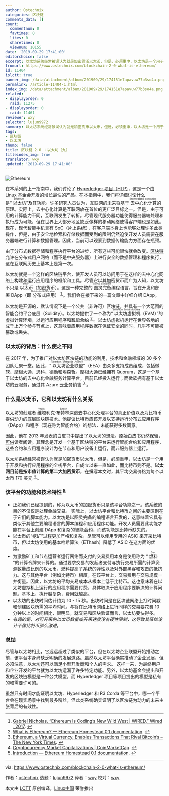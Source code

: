 ```yaml
---
author: Ostechnix
categories: 区块链
comments_data: []
count:
  commentnum: 0
  favtimes: 0
  likes: 0
  sharetimes: 0
  viewnum: 10155
date: '2019-09-29 17:41:00'
editorchoice: false
excerpt: 以太坊系统经常被误认为就是加密货币以太币，但是，必须重申，以太坊是一个用于开发和执行应用程序的全栈平台，自成立以来一直如此，而比特币则不是。
fromurl: https://www.ostechnix.com/blockchain-2-0-what-is-ethereum/
id: 11404
islctt: true
banner_img: /data/attachment/album/201909/29/174151e7apavuw77b3so4a.png
permalink: /article-11404-1.html
index_img: /data/attachment/album/201909/29/174151e7apavuw77b3so4a.png.thumb.jpg
related:
- displayorder: 0
  raid: 11275
- displayorder: 0
  raid: 11461
reviewer: wxy
selector: lujun9972
summary: 以太坊系统经常被误认为就是加密货币以太币，但是，必须重申，以太坊是一个用于开发和执行应用程序的全栈平台，自成立以来一直如此，而比特币则不是。
tags:
- 区块链
- 以太坊
thumb: false
title: 区块链 2.0 ：以太坊（九）
titleindex_img: true
translator: wxy
updated: '2019-09-29 17:41:00'
---
```


![Ethereum](/data/attachment/album/201909/29/174151e7apavuw77b3so4a.png)


在本系列的上一指南中，我们讨论了 [Hyperledger 项目（HLP）](/article-11275-1.html)，这是一个由 Linux 基金会开发的增长最快的产品。在本指南中，我们将详细讨论什么是“<ruby> 以太坊 <rt>  Ethereum </rt></ruby>”及其功能。许多研究人员认为，互联网的未来将基于<ruby> 去中心化计算 <rt>  decentralized computing </rt></ruby>的原理。实际上，去中心化计算是互联网放在首位的更广泛目标之一。但是，由于可用的计算能力不同，互联网发生了转折。尽管现代服务器功能使得服务器端处理和执行成为可能，但在世界上大部分地区缺乏像样的移动网络使得客户端也是如此。现在，现代智能手机具有 SoC（片上系统），在客户端本身上也能够处理许多此类操作，但是，由于安全地检索和存储数据而受到的限制仍然迫使开发人员需要在服务器端进行计算和数据管理。因此，当前可以观察到数据传输能力方面存在瓶颈。


由于分布式数据存储和程序执行平台的进步，所有这些可能很快就会改变。[区块链](/article-10650-1.html)允许在分布式用户网络（而不是中央服务器）上进行安全的数据管理和程序执行，这在互联网历史上基本上是第一次。


以太坊就是一个这样的区块链平台，使开发人员可以访问用于在这样的去中心化网络上构建和运行应用程序的框架和工具。尽管它以其加密货币而广为人知，以太坊不只是<ruby> 以太币 <rt>  ether </rt></ruby>（加密货币）。这是一种完整的<ruby> 图灵完备 <rt>  Turing complete </rt></ruby>编程语言，旨在开发和部署 DApp（即<ruby> 分布式应用 <rt>  Distributed APPlication </rt></ruby>） <sup id="fnref1"> <a href="#fn1" rel="footnote">  1 </a></sup>。我们会在接下来的一篇文章中详细介绍 DApp。


以太坊是开源的，默认情况下是一个公共（非许可）区块链，并具有一个大范围的智能合约平台底层（Solidity）。以太坊提供了一个称为“<ruby> 以太坊虚拟机 <rt>  Ethereum virtual machine </rt></ruby>（EVM）”的虚拟计算环境，以运行应用程序和[智能合约](/article-10956-1.html) <sup id="fnref2"> <a href="#fn2" rel="footnote">  2 </a></sup>。以太坊虚拟机运行在世界各地的成千上万个参与节点上，这意味着应用程序数据在保证安全的同时，几乎不可能被篡改或丢失。


### 以太坊的背后：什么使之不同


在 2017 年，为了推广对以太坊区块链的功能的利用，技术和金融领域的 30 多个团队汇聚一堂。因此，“<ruby> 以太坊企业联盟 <rt>  Ethereum Enterprise Alliance </rt></ruby>”（EEA）由众多支持成员组成，包括微软、摩根大通、思科、德勤和埃森哲。摩根大通已经拥有 Quorum，这是一个基于以太坊的去中心化金融服务计算平台，目前已经投入运行；而微软拥有基于以太坊的云服务，通过其 Azure 云业务销售 <sup id="fnref3"> <a href="#fn3" rel="footnote">  3 </a></sup>。


### 什么是以太币，它和以太坊有什么关系


以太坊的创建者<ruby> 维塔利克·布特林 <rt>  Vitalik Buterin </rt></ruby>深谙去中心化处理平台的真正价值以及为比特币提供动力的底层区块链技术。他提议比特币应该开发以支持运行分布式应用程序（DApp）和程序（现在称为智能合约）的想法，未能获得多数同意。


因此，他在 2013 年发表的白皮书中提出了以太坊的想法。原始白皮书仍然保留，[可供](https://github.com/ethereum/wiki/wiki/White-Paper)读者阅读。其理念是开发一个基于区块链的平台来运行智能合约和应用程序，这些合约和应用程序设计为在节点和用户设备上运行，而非服务器上运行。


以太坊系统经常被误认为就是加密货币以太币，但是，必须重申，以太坊是一个用于开发和执行应用程序的全栈平台，自成立以来一直如此，而比特币则不是。**以太网目前是按市值计算的第二大加密货币**，在撰写本文时，其平均交易价格为每个以太币 170 美元 <sup id="fnref4"> <a href="#fn4" rel="footnote">  4 </a></sup>。


### 该平台的功能和技术特性 <sup id="fnref5"> <a href="#fn5" rel="footnote">  5 </a></sup>


* 正如我们已经提到的，称为以太币的加密货币只是该平台功能之一。该系统的目的不仅仅是处理金融交易。 实际上，以太坊平台和比特币之间的主要区别在于它们的脚本能力。以太坊是以图灵完备的编程语言开发的，这意味着它具有类似于其他主要编程语言的脚本编程和应用程序功能。开发人员需要此功能才能在平台上创建 DApp 和复杂的智能合约，而该功能是比特币缺失的。
* 以太币的“挖矿”过程更加严格和复杂。尽管可以使用专用的 ASIC 来开采比特币，但以太坊使用的基本哈希算法（EThash）降低了 ASIC 在这方面的优势。
* 为激励矿工和节点运营者运行网络而支付的交易费用本身是使用称为 “<ruby> 燃料 <rt>  Gas </rt></ruby>”的计算令牌来计算的。通过要求交易的发起者支付与执行交易所需的计算资源数量成比例的以太币，燃料提高了系统的弹性以及对外部黑客和攻击的抵抗力。这与其他平台（例如比特币）相反，在该平台上，交易费用与交易规模一并衡量。因此，以太坊的平均交易成本从根本上低于比特币。这也意味着在以太坊虚拟机上运行的应用程序需要付费，具体取决于应用程序要解决的计算问题。基本上，执行越复杂，费用就越高。
* 以太坊的出块时间估计约为 10 - 15 秒。出块时间是在区块链网络上打时间戳和创建区块所需的平均时间。与将在比特币网络上进行同样的交易要花费 10 分钟以上的时间相比，很明显，就交易和区块验证而言，以太坊要快得多。
* *有趣的是，对可开采的以太币数量或开采速度没有硬性限制，这导致其系统设计不像比特币那么激进*。


### 总结


尽管与以太坊相比，它远远超过了类似的平台，但在以太坊企业联盟开始推动之前，该平台本身尚缺乏明确的发展道路。虽然以太坊平台确实推动了企业发展，但必须注意，以太坊还可以满足小型开发商和个人的需求。 这样一来，为最终用户和企业开发的平台就为以太坊遗漏了许多特定功能。另外，以太坊基金会提出和开发的区块链模型是一种公共模型，而 Hyperledger 项目等项目提出的模型是私有的和需要许可的。


虽然只有时间才能证明以太坊、Hyperledger 和 R3 Corda 等平台中，哪一个平台会在现实场景中找到最多粉丝，但此类系统确实证明了以区块链为动力的未来主张背后的有效性。




---


1. [Gabriel Nicholas, “Ethereum Is Coding’s New Wild West | WIRED,” Wired , 2017](https://www.wired.com/story/ethereum-is-codings-new-wild-west/). [↩](#fnref1)
2. [What is Ethereum? — Ethereum Homestead 0.1 documentation](http://www.ethdocs.org/en/latest/introduction/what-is-ethereum.html#ethereum-virtual-machine). [↩](#fnref2)
3. [Ethereum, a Virtual Currency, Enables Transactions That Rival Bitcoin’s – The New York Times](https://www.nytimes.com/2016/03/28/business/dealbook/ethereum-a-virtual-currency-enables-transactions-that-rival-bitcoins.html). [↩](#fnref3)
4. [Cryptocurrency Market Capitalizations | CoinMarketCap](https://coinmarketcap.com/). [↩](#fnref4)
5. [Introduction — Ethereum Homestead 0.1 documentation](http://www.ethdocs.org/en/latest/introduction/index.html). [↩](#fnref5)




---


via: <https://www.ostechnix.com/blockchain-2-0-what-is-ethereum/>


作者：[ostechnix](https://www.ostechnix.com/author/editor/) 选题：[lujun9972](https://github.com/lujun9972) 译者：[wxy](https://github.com/wxy) 校对：[wxy](https://github.com/wxy)


本文由 [LCTT](https://github.com/LCTT/TranslateProject) 原创编译，[Linux中国](https://linux.cn/) 荣誉推出
